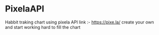 # PixelaAPI
Habbit traking chart using pixela API
link :- https://pixe.la/
create your own and start working hard to fill the chart
